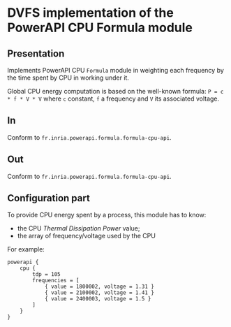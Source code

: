 # DVFS implementation of the PowerAPI CPU Formula module

## Presentation

Implements PowerAPI CPU `Formula` module in weighting each frequency by the time spent by CPU in working under it.

Global CPU energy computation is based on the well-known formula: `P = c * f * V * V` where `c` constant, `f` a frequency and `V` its associated voltage.

## In

Conform to `fr.inria.powerapi.formula.formula-cpu-api`.

## Out

Conform to `fr.inria.powerapi.formula.formula-cpu-api`.

## Configuration part

To provide CPU energy spent by a process, this module has to know:
* the CPU _Thermal Dissipation Power_ value;
* the array of frequency/voltage used by the CPU

For example:
```
powerapi {
	cpu {
		tdp = 105
		frequencies = [
			{ value = 1800002, voltage = 1.31 }
			{ value = 2100002, voltage = 1.41 }
			{ value = 2400003, voltage = 1.5 }
		]
	}
}
```
